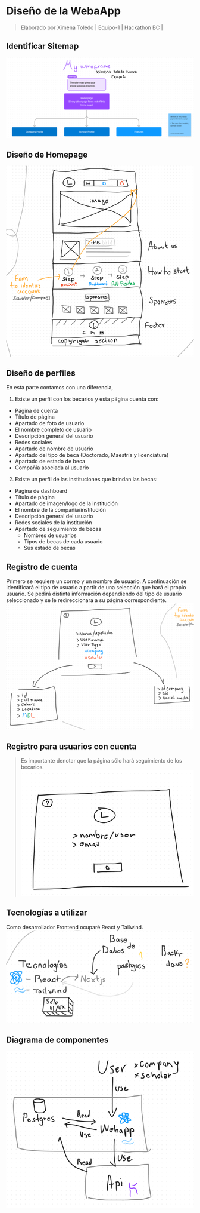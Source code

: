 # Diseño de la WebaApp

> Elaborado por Ximena Toledo
> | Equipo-1
> | Hackathon BC |

## Identificar Sitemap
![img1](IMG/img1.png)

## Diseño de Homepage
![img1](IMG/img2.png)

## Diseño de perfiles
En esta parte contamos con una diferencia,
1. Existe un perfil con los becarios y esta página cuenta con:
  * Página de cuenta
  * Título de página
  * Apartado de foto de usuario
  * El nombre completo de usuario
  * Descripción general del usuario
  * Redes sociales
  * Apartado de nombre de usuario
  * Apartado del tipo de beca (Doctorado, Maestría y licenciatura)
  * Apartado de estado de beca
  * Compañía asociada al usuario

2. Existe un perfil de las instituciones que brindan las becas:
  * Página de dashboard
  * Título de página
  * Apartado de imagen/logo de la institución
  * El nombre de la compañía/institución
  * Descripción general del usuario
  * Redes sociales de la institución
  * Apartado de seguimiento de becas
    * Nombres de usuarios
    * Tipos de becas de cada usuario
    * Sus estado de becas


## Registro de cuenta
Primero se requiere un correo y un nombre de usuario.
A continuación se identificará el tipo de usuario a partir de una selección que hará el propio usuario.
Se pedirá distinta información dependiendo del tipo de usuario seleccionado y se le redireccionará a su página correspondiente.
![img1](IMG/img5.png)

## Registro para usuarios con cuenta
> Es importante denotar que la página sólo hará seguimiento de los becarios.
![img1](IMG/img4.png)

## Tecnologías a utilizar 
Como desarrollador Frontend ocuparé React y Tailwind.
![img1](IMG/img6.png)

## Diagrama de componentes
![img1](IMG/img7.png)


